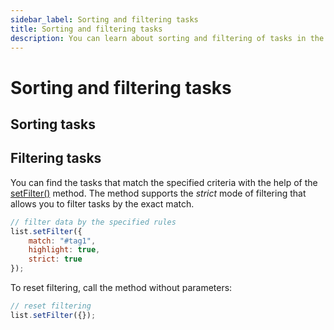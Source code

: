 ```yaml
---
sidebar_label: Sorting and filtering tasks
title: Sorting and filtering tasks
description: You can learn about sorting and filtering of tasks in the documentation of the DHTMLX JavaScript To Do List library. Browse developer guides and API reference, try out code examples and live demos, and download a free 30-day evaluation version of DHTMLX To Do List.
---
```


# Sorting and filtering tasks

## Sorting tasks



## Filtering tasks

You can find the tasks that match the specified criteria with the help of the [setFilter()](../../api/methods/setfilter_method/) method. The method supports the *strict* mode of filtering that allows you to filter tasks by the exact match.

~~~js
// filter data by the specified rules
list.setFilter({
	match: "#tag1",
	highlight: true,
	strict: true
});
~~~

To reset filtering, call the method without parameters:

~~~js
// reset filtering
list.setFilter({});
~~~
